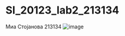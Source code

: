 # SI_20123_lab2_213134
Миа Стојанова 213134
![image](https://github.com/miastojanova/SI_20123_lab2_213134/assets/126724504/d9fb7e2b-f6de-4639-a388-f0a168821294)
